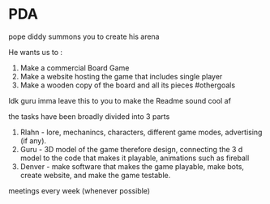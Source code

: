 # PDA
pope diddy summons you to create his arena

He wants us to :

1) Make a commercial Board Game
2) Make a website hosting the game that includes single player
3) Make a wooden copy of the board and all its pieces
#othergoals

Idk guru imma leave this to you to make the Readme sound cool af

the tasks have been broadly divided into 3 parts
1) Rlahn - lore, mechanincs, characters, different game modes, advertising (if any).
2) Guru - 3D model of the game therefore design, connecting the 3 d model to the code that makes it playable, animations such as fireball
3) Denver - make software that makes the game playable, make bots, create website, and make the game testable.

meetings every week (whenever possible)
